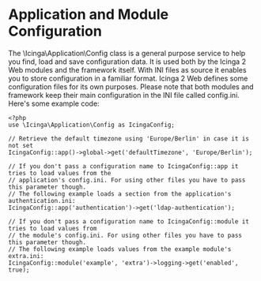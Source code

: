 # Application and Module Configuration

The \Icinga\Application\Config class is a general purpose service to help you find, load and save
configuration data. It is used both by the Icinga 2 Web modules and the framework itself. With
INI files as source it enables you to store configuration in a familiar format. Icinga 2 Web
defines some configuration files for its own purposes. Please note that both modules and framework
keep their main configuration in the INI file called config.ini. Here's some example code:

    <?php
    use \Icinga\Application\Config as IcingaConfig;

    // Retrieve the default timezone using 'Europe/Berlin' in case it is not set
    IcingaConfig::app()->global->get('defaultTimezone', 'Europe/Berlin');

    // If you don't pass a configuration name to IcingaConfig::app it tries to load values from the
    // application's config.ini. For using other files you have to pass this parameter though.
    // The following example loads a section from the application's authentication.ini:
    IcingaConfig::app('authentication')->get('ldap-authentication');

    // If you don't pass a configuration name to IcingaConfig::module it tries to load values from
    // the module's config.ini. For using other files you have to pass this parameter though.
    // The following example loads values from the example module's extra.ini:
    IcingaConfig::module('example', 'extra')->logging->get('enabled', true);

